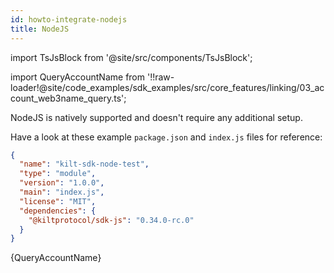 ```yaml
---
id: howto-integrate-nodejs
title: NodeJS
---
```


import TsJsBlock from '@site/src/components/TsJsBlock';

import QueryAccountName from '!!raw-loader!@site/code_examples/sdk_examples/src/core_features/linking/03_account_web3name_query.ts';

NodeJS is natively supported and doesn't require any additional setup.

Have a look at these example `package.json` and `index.js` files for reference:

```json
{
  "name": "kilt-sdk-node-test",
  "type": "module",
  "version": "1.0.0",
  "main": "index.js",
  "license": "MIT",
  "dependencies": {
    "@kiltprotocol/sdk-js": "0.34.0-rc.0"
  }
}
```

<TsJsBlock>
  {QueryAccountName}
</TsJsBlock>
